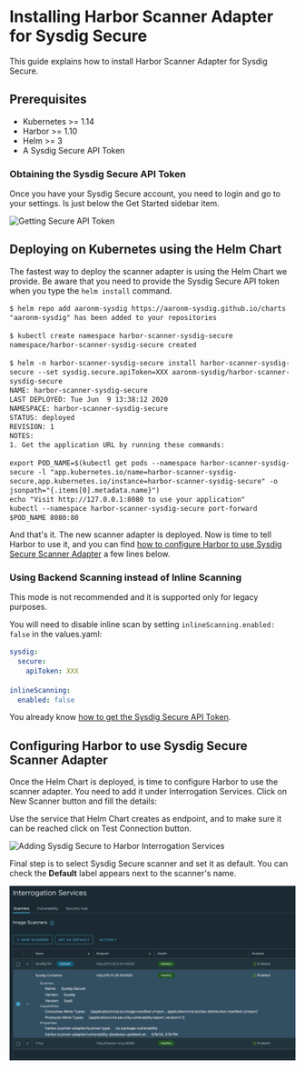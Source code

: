 # Installing Harbor Scanner Adapter for Sysdig Secure

This guide explains how to install Harbor Scanner Adapter for Sysdig Secure.

## Prerequisites

* Kubernetes >= 1.14
* Harbor >= 1.10
* Helm >= 3
* A Sysdig Secure API Token

### Obtaining the Sysdig Secure API Token

Once you have your Sysdig Secure account, you need to login and go to your
settings. Is just below the Get Started sidebar item.

![Getting Secure API Token](images/getting_secure_api_token.png)

## Deploying on Kubernetes using the Helm Chart

The fastest way to deploy the scanner adapter is using the Helm Chart we
provide. Be aware that you need to provide the Sysdig Secure API token when
you type the `helm install` command.

```
$ helm repo add aaronm-sysdig https://aaronm-sysdig.github.io/charts
"aaronm-sysdig" has been added to your repositories

$ kubectl create namespace harbor-scanner-sysdig-secure
namespace/harbor-scanner-sysdig-secure created

$ helm -n harbor-scanner-sysdig-secure install harbor-scanner-sysdig-secure --set sysdig.secure.apiToken=XXX aaronm-sysdig/harbor-scanner-sysdig-secure
NAME: harbor-scanner-sysdig-secure
LAST DEPLOYED: Tue Jun  9 13:38:12 2020
NAMESPACE: harbor-scanner-sysdig-secure
STATUS: deployed
REVISION: 1
NOTES:
1. Get the application URL by running these commands:

export POD_NAME=$(kubectl get pods --namespace harbor-scanner-sysdig-secure -l "app.kubernetes.io/name=harbor-scanner-sysdig-secure,app.kubernetes.io/instance=harbor-scanner-sysdig-secure" -o jsonpath="{.items[0].metadata.name}")
echo "Visit http://127.0.0.1:8080 to use your application"
kubectl --namespace harbor-scanner-sysdig-secure port-forward $POD_NAME 8080:80
```

And that's it. The new scanner adapter is deployed. Now is time to tell Harbor
to use it, and you can find [how to configure Harbor to use Sysdig Secure Scanner Adapter](#configuring-harbor-to-use-sysdig-secure-scanner-adapter) a few lines below.

### Using Backend Scanning instead of Inline Scanning

This mode is not recommended and it is supported only for legacy purposes.

You will need to disable inline scan by setting `inlineScanning.enabled: false` in the values.yaml:

```yaml
sysdig:
  secure:
    apiToken: XXX

inlineScanning:
  enabled: false
```

You already know [how to get the Sysdig Secure API Token](#obtaining-the-sysdig-secure-api-token).

## Configuring Harbor to use Sysdig Secure Scanner Adapter

Once the Helm Chart is deployed, is time to configure Harbor to use the scanner
adapter. You need to add it under Interrogation Services. Click on New Scanner
button and fill the details:

Use the service that Helm Chart creates as endpoint, and to make sure it can be
reached click on Test Connection button.

![Adding Sysdig Secure to Harbor Interrogation Services](images/add_secure_to_harbor.png)

Final step is to select Sysdig Secure scanner and set it as default. You can
check the **Default** label appears next to the scanner's name.

![Set Secure as default scanner](images/secure_as_default_harbor_ui.png)
